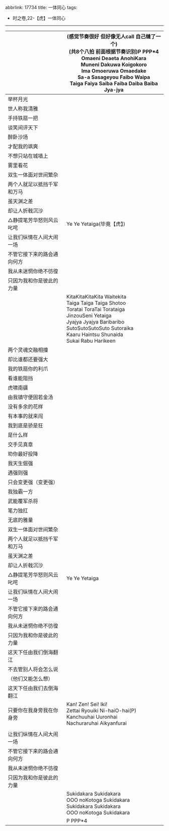 abbrlink: 17734
title: 一体同心
tags:
  - 时之卷,22-【虎】一体同心
---
|      |(感觉节奏很好 但好像无人call 自己缝了一个)<br>(共8个八拍 前面根据节奏识别)P PPP*4<br>Omaeni Deaeta AnohiKara<br>Muneni Dakuwa Koigokoro<br>Ima Omoeruwa Omaedake<br>Sa-a Sasageyou Faibo Waipa<br>Taiga Faiya Saiba Faiba Daiba Baiba Jya-jya|
|--|--|
|举杯月光|      |
|世人称我清雅|      |
|手持铁扇一把|      |
|谈笑间评天下|      |
|醉卧沙场|      |
|才配我的飒爽|      |
|不想只站在城墙上|      |
|雾里看花|      |
|双生一体面对世间繁杂|      |
|两个人就足以抵挡千军和万马|      |
|虽天渊之差|      |
|却让人折戟沉沙|      |
|△静提笔芳华怒则风云叱咤|Ye Ye Yetaiga(毕竟【虎】)|
|让我们纵情在人间大闹一场|      |
|不管它接下来的路会通向何方|      |
|我从未迷惘你绝不彷徨|      |
|只因为我和你是彼此的力量|      |
|      |KitaKitaKitaKita Waitekita<br>Taiga Taiga Taiga Shotoo<br>Toratai ToraTai Torataiga<br>JinzouSeni Yetaiga<br>Jyajya Jyajya Baribaribo<br>SutoSutoSutoSuto Sutoraika<br>Kaaru Haintsu Shunaida<br>Sukai Rabu Harikeen|
|两个灵魂交融相撞|      |
|却比谁都还要强大|      |
|我的铁扇你的利爪|      |
|看谁能阻挡|      |
|虎啸南疆|      |
|由我镇守便固若金汤|      |
|没有多余的花样|      |
|有本事的就来闯|      |
|我到底是骄是狂|      |
|是什么样|      |
|交手见真章|      |
|劝你最好投降|      |
|我天生倔强|      |
|遇强则强|      |
|只会变更强（变更强）|      |
|我独霸一方|      |
|武能覆军杀将|      |
|笔力独扛|      |
|无底的雅量|      |
|双生一体面对世间繁杂|      |
|两个人就足以抵挡千军和万马|      |
|虽天渊之差|      |
|却让人折戟沉沙|      |
|△静提笔芳华怒则风云叱咤|Ye Ye Yetaiga|
|让我们纵情在人间大闹一场|      |
|不管它接下来的路会通向何方|      |
|我从未迷惘你绝不彷徨|      |
|只因为我和你是彼此的力量|      |
|这天下任由我们倒海翻江|      |
|不去管别人将会怎么说|      |
|（他们又能怎么想）|      |
|这天下任由我们去倒海翻江|      |
|只要你在我身旁我在你身旁|Kan! Zen! Sei! Iki!<br>Zettai Ryouiki Ni-haiO-hai(P)<br>Kanchuuhai Uuronhai<br>Nachuraruhai Aikyanfurai|
|      |      |
|让我们纵情在人间大闹一场|      |
|不管它接下来的路会通向何方|      |
|我从未迷惘你绝不彷徨|      |
|只因为我和你是彼此的力量|      |
|      |Sukidakara Sukidakara<br>OOO noKotoga Sukidakara<br>Sukidakara Sukidakara<br>OOO noKotoga Sukidakara|
|      |P PPP*4|
